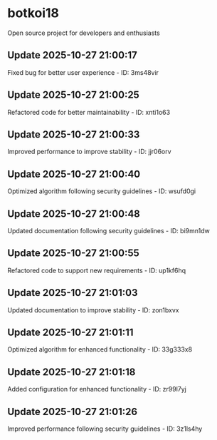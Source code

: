 # botkoi18
Open source project for developers and enthusiasts

## Update 2025-10-27 21:00:17
Fixed bug for better user experience - ID: 3ms48vir


## Update 2025-10-27 21:00:25
Refactored code for better maintainability - ID: xnti1o63


## Update 2025-10-27 21:00:33
Improved performance to improve stability - ID: jjr06orv


## Update 2025-10-27 21:00:40
Optimized algorithm following security guidelines - ID: wsufd0gi


## Update 2025-10-27 21:00:48
Updated documentation following security guidelines - ID: bi9mn1dw


## Update 2025-10-27 21:00:55
Refactored code to support new requirements - ID: up1kf6hq


## Update 2025-10-27 21:01:03
Updated documentation to improve stability - ID: zon1bxvx


## Update 2025-10-27 21:01:11
Optimized algorithm for enhanced functionality - ID: 33g333x8


## Update 2025-10-27 21:01:18
Added configuration for enhanced functionality - ID: zr99l7yj


## Update 2025-10-27 21:01:26
Improved performance following security guidelines - ID: 3z1ls4hy

